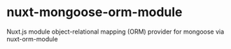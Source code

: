 # nuxt-mongoose-orm-module
Nuxt.js module object-relational mapping (ORM) provider for mongoose via nuxt-orm-module
